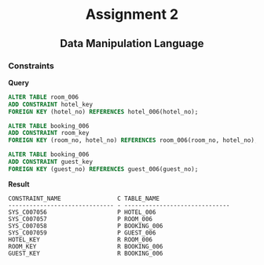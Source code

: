 <h1 align="center">Assignment 2</h1>
<h2 align="center">Data Manipulation Language</h2>

### Constraints
**Query**
```sql
ALTER TABLE room_006
ADD CONSTRAINT hotel_key
FOREIGN KEY (hotel_no) REFERENCES hotel_006(hotel_no);

ALTER TABLE booking_006
ADD CONSTRAINT room_key
FOREIGN KEY (room_no, hotel_no) REFERENCES room_006(room_no, hotel_no);

ALTER TABLE booking_006
ADD CONSTRAINT guest_key
FOREIGN KEY (guest_no) REFERENCES guest_006(guest_no);
```
**Result**
```
CONSTRAINT_NAME                C TABLE_NAME
------------------------------ - ------------------------------
SYS_C007056                    P HOTEL_006
SYS_C007057                    P ROOM_006
SYS_C007058                    P BOOKING_006
SYS_C007059                    P GUEST_006
HOTEL_KEY                      R ROOM_006
ROOM_KEY                       R BOOKING_006
GUEST_KEY                      R BOOKING_006
```